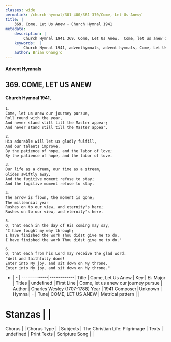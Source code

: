 ```yaml
---
classes: wide
permalink: /church-hymnal/301-400/361-370/Come,-Let-Us-Anew/
title: |
    369. Come, Let Us Anew - Church Hymnal 1941
metadata:
    description: |
        Church Hymnal 1941 369. Come, Let Us Anew.  Come, let us anew our journey pursue,  Roll round with the year,  And never stand still till the Master appear;  And never stand still till the Master appear. 
    keywords:  |
        Church Hymnal 1941, adventhymnals, advent hymnals, Come, Let Us Anew, Come, let us anew our journey pursue. 
    author: Brian Onang'o
---
```


#### Advent Hymnals
## 369. COME, LET US ANEW
####  Church Hymnal 1941,

```txt
1.
Come, let us anew our journey pursue, 
Roll round with the year, 
And never stand still till the Master appear; 
And never stand still till the Master appear. 

2.
His adorable will let us gladly fulfill, 
And our talents improve, 
By the patience of hope, and the labor of love; 
By the patience of hope, and the labor of love. 

3.
Our life as a dream, our time as a stream, 
Glides swiftly away, 
And the fugitive moment refuse to stay; 
And the fugitive moment refuse to stay. 

4.
The arrow is flown, the moment is gone; 
The millennial year 
Rushes on to our view, and eternity's here; 
Rushes on to our view, and eternity's here. 

5.
O, that each in the day of His coming may say, 
"I have fought my way through; 
I have finished the work Thou didst give me to do. 
I have finished the work Thou didst give me to do." 

6.
O, that each from his Lord may receive the glad word. 
"Well and faithfully done! 
Enter into My joy, and sit down on My throne. 
Enter into My joy, and sit down on My throne."

```

- |   -  |
-------------|------------|
Title | Come, Let Us Anew |
Key | E♭ Major |
Titles | undefined |
First Line | Come, let us anew our journey pursue |
Author | Charles Wesley (1707-1788)
Year | 1941
Composer| Unknown |
Hymnal|  - |
Tune| COME, LET US ANEW |
Metrical pattern | |
# Stanzas |  |
Chorus |  |
Chorus Type |  |
Subjects | The Christian Life: Pilgrimage |
Texts | undefined |
Print Texts | 
Scripture Song |  |
    
